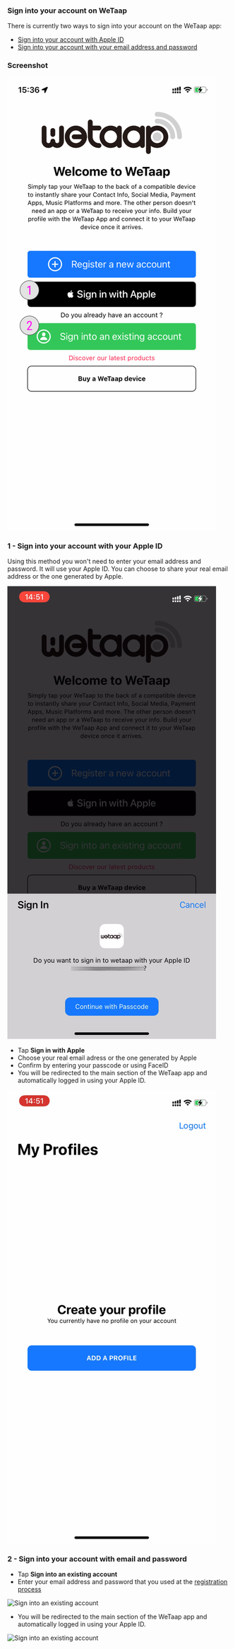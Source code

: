 ### **Sign into your account on WeTaap** <a name="sign-in"></a>

There is currently two ways to sign into your account on the WeTaap app:

- [Sign into your account with Apple ID](../tutorials/how-to-sign-in.md#signin-with-apple-id)
- [Sign into your account with your email address and password](../tutorials/how-to-sign-in.md#signin-with-email)

### **Screenshot** <a name="screenshots"></a>
![Sign-in](../images/tutorials/sign-in/sign-in.jpg)

### **1 - Sign into your account with your Apple ID** <a name="signin-with-apple-id"></a>
Using this method you won't need to enter your email address and password. It will use your Apple ID.
You can choose to share your real email address or the one generated by Apple.

![Register with Apple ID](../images/tutorials/register/apple/register-with-apple.jpg)

- Tap **Sign in with Apple**
- Choose your real email adress or the one generated by Apple
- Confirm by entering your passcode or using FaceID
- You will be redirected to the main section of the WeTaap app and automatically logged in using your Apple ID.

![Register with Apple ID Complete](../images/tutorials/register/apple/register-with-apple-complete.jpg)

### **2 - Sign into your account with email and password** <a name="signin-with-email"></a>

- Tap **Sign into an existing account**
- Enter your email address and password that you used at the [registration process](../tutorials/how-to-register.md#register-with-email)

![Sign into an existing account](../images/tutorials/register/email/sign-in-with-email.jpg)

- You will be redirected to the main section of the WeTaap app and automatically logged in using your Apple ID.

![Sign into an existing account](../images/tutorials/register/email/sign-in-succeed.jpg)